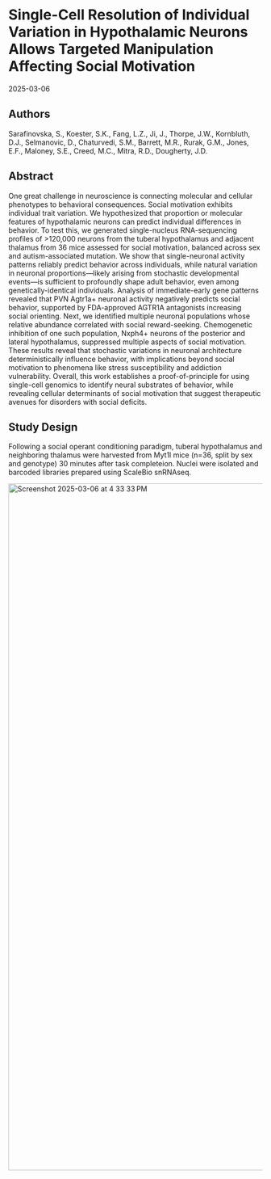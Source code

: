 Single-Cell Resolution of Individual Variation in Hypothalamic Neurons Allows Targeted Manipulation Affecting Social Motivation
================
2025-03-06

## Authors

Sarafinovska, S., Koester, S.K., Fang, L.Z., Ji, J., Thorpe, J.W., Kornbluth, D.J., Selmanovic, D., Chaturvedi, S.M., Barrett, M.R., Rurak, G.M., Jones, E.F., Maloney, S.E., Creed, M.C., Mitra, R.D., Dougherty, J.D.

## Abstract

One great challenge in neuroscience is connecting molecular and cellular phenotypes to behavioral consequences. Social motivation exhibits individual trait variation. We hypothesized that proportion or molecular features of hypothalamic neurons can predict individual differences in behavior. To test this, we generated single-nucleus RNA-sequencing profiles of >120,000 neurons from the tuberal hypothalamus and adjacent thalamus from 36 mice assessed for social motivation, balanced across sex and autism-associated mutation. We show that single-neuronal activity patterns reliably predict behavior across individuals, while natural variation in neuronal proportions—likely arising from stochastic developmental events—is sufficient to profoundly shape adult behavior, even among genetically-identical individuals. Analysis of immediate-early gene patterns revealed that PVN Agtr1a+ neuronal activity negatively predicts social behavior, supported by FDA-approved AGTR1A antagonists increasing social orienting. Next, we identified multiple neuronal populations whose relative abundance correlated with social reward-seeking. Chemogenetic inhibition of one such population, Nxph4+ neurons of the posterior and lateral hypothalamus, suppressed multiple aspects of social motivation. These results reveal that stochastic variations in neuronal architecture deterministically influence behavior, with implications beyond social motivation to phenomena like stress susceptibility and addiction vulnerability. Overall, this work establishes a proof-of-principle for using single-cell genomics to identify neural substrates of behavior, while revealing cellular determinants of social motivation that suggest therapeutic avenues for disorders with social deficits.

## Study Design

Following a social operant conditioning paradigm, tuberal hypothalamus and neighboring thalamus were harvested from Myt1l mice (n=36, split by sex and genotype) 30 minutes after task completeion. Nuclei were isolated and barcoded libraries prepared using ScaleBio snRNAseq.

<img width="1360" alt="Screenshot 2025-03-06 at 4 33 33 PM" src="https://github.com/user-attachments/assets/310d8d35-4452-4278-8cdf-88158438bc06" />
